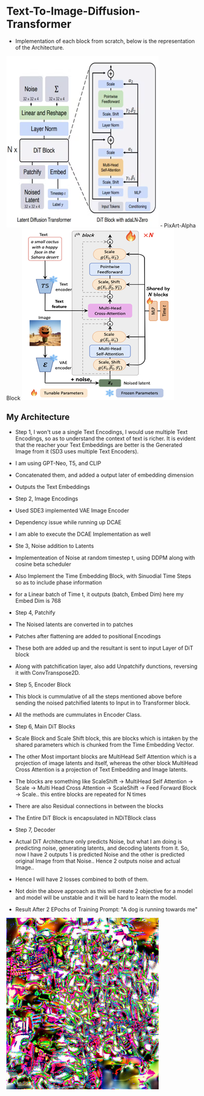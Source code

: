 # Text-To-Image-Diffusion-Transformer
- Implementation of each block from scratch, below is the representation of the Architecture.
<img src="Images/Architecture.png" width="400" height="450"/>
- PixArt-Alpha Block
<img src="Images/t2i.png" width="400" height="450"/>

## My Architecture
- Step 1, I won't use a single Text Encodings, I would use multiple Text Encodings, so as to understand the context of text is richer. It is evident that the reacher your Text Embeddings are better is the Generated Image from it (SD3 uses multiple Text Encoders).
- I am using GPT-Neo, T5, and CLIP
- Concatenated them, and added a output later of embedding dimension 
- Outputs the Text Embeddings


- Step 2, Image Encodings
- Used SDE3 implemented VAE Image Encoder
- Dependency issue while running up DCAE
- I am able to execute the DCAE Implementation as well


- Ste 3, Noise addition to Latents
- Implementeation of Noise at random timestep t, using DDPM along with cosine beta scheduler
- Also Implement the Time Embedding Block, with Sinuodial Time Steps so as to include phase information
- for a Linear batch of Time t, it outputs (batch, Embed Dim) here my Embed Dim is 768


- Step 4, Patchify
- The Noised latents are converted in to patches
- Patches after flattening are added to positional Encodings
- These both are added up and the resultant is sent to input Layer of DiT block
- Along with patchification layer, also add Unpatchify dunctions, reversing it with ConvTranspose2D.


- Step 5, Encoder Block
- This block is cummulative of all the steps mentioned above before sending the noised patchified latents
to Input in to Transformer block.
- All the methods are cummulates in Encoder Class.


- Step 6, Main DiT Blocks
- Scale Block and Scale Shift block, this are blocks which is intaken by the shared parameters which is 
chunked from the Time Embedding Vector.
- The other Most important blocks are MultiHead Self Attention which is a projection of image latents and itself, 
whereas the other block MultiHead Cross Attention is a projection of Text Embedding and Image latents.
- The blocks are something like ScaleShift -> MultiHead Self Attention -> Scale -> Multi Head Cross Attention ->
ScaleShift -> Feed Forward Block -> Scale.. this entire blocks are repeated for N times
- There are also Residual connections in between the blocks
- The Entire DiT Block is encapsulated in NDiTBlock class

- Step 7, Decoder
- Actual DiT Architecture only predicts Noise, but what I am doing is predicting noise, generating latents, and decoding latents from it. So, now I have 2 outputs 1 is predicted Noise and the other is predicted original Image from that Noise.. Hence 2 outputs noise and actual Image..
- Hence I will have 2 losses combined to both of them.
- Not doin the above approach as this will create 2 objective for a model and model will be unstable and it will be hard to learn the model.


- Result After 2 EPochs of Training
Prompt: "A dog is running towards me"
<img src="Images/output.png" width="400" height="450"/>
